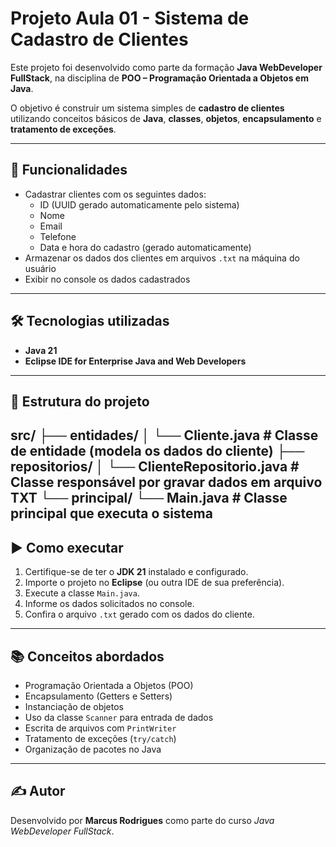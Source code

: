# Projeto Aula 01 - Sistema de Cadastro de Clientes

Este projeto foi desenvolvido como parte da formação **Java WebDeveloper FullStack**, na disciplina de **POO – Programação Orientada a Objetos em Java**.

O objetivo é construir um sistema simples de **cadastro de clientes** utilizando conceitos básicos de **Java**, **classes**, **objetos**, **encapsulamento** e **tratamento de exceções**.

---

## 🚀 Funcionalidades

- Cadastrar clientes com os seguintes dados:
  - ID (UUID gerado automaticamente pelo sistema)
  - Nome
  - Email
  - Telefone
  - Data e hora do cadastro (gerado automaticamente)
- Armazenar os dados dos clientes em arquivos `.txt` na máquina do usuário
- Exibir no console os dados cadastrados

---

## 🛠️ Tecnologias utilizadas

- **Java 21**
- **Eclipse IDE for Enterprise Java and Web Developers**

---

## 📂 Estrutura do projeto



src/
├── entidades/
│    └── Cliente.java        # Classe de entidade (modela os dados do cliente)
├── repositorios/
│    └── ClienteRepositorio.java   # Classe responsável por gravar dados em arquivo TXT
└── principal/
└── Main.java           # Classe principal que executa o sistema
---

## ▶️ Como executar

1. Certifique-se de ter o **JDK 21** instalado e configurado.
2. Importe o projeto no **Eclipse** (ou outra IDE de sua preferência).
3. Execute a classe `Main.java`.
4. Informe os dados solicitados no console.
5. Confira o arquivo `.txt` gerado com os dados do cliente.

---

## 📚 Conceitos abordados

- Programação Orientada a Objetos (POO)
- Encapsulamento (Getters e Setters)
- Instanciação de objetos
- Uso da classe `Scanner` para entrada de dados
- Escrita de arquivos com `PrintWriter`
- Tratamento de exceções (`try/catch`)
- Organização de pacotes no Java

---

## ✍️ Autor

Desenvolvido por **Marcus Rodrigues** como parte do curso *Java WebDeveloper FullStack*.

